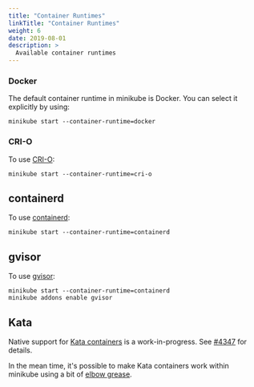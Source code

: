 ```yaml
---
title: "Container Runtimes"
linkTitle: "Container Runtimes"
weight: 6
date: 2019-08-01
description: >
  Available container runtimes
---
```


### Docker

The default container runtime in minikube is Docker. You can select it explicitly by using:

```shell
minikube start --container-runtime=docker
```

### CRI-O

To use [CRI-O](https://github.com/kubernetes-sigs/cri-o):

```shell
minikube start --container-runtime=cri-o
```

## containerd

To use [containerd](https://github.com/containerd/containerd):

```shell
minikube start --container-runtime=containerd
```

## gvisor

To use [gvisor](https://gvisor.dev):

```shell
minikube start --container-runtime=containerd
minikube addons enable gvisor
```

## Kata

Native support for [Kata containers](https://katacontainers.io) is a work-in-progress. See [#4347](https://github.com/kubernetes/minikube/issues/4347) for details.

In the mean time, it's possible to make Kata containers work within minikube using a bit of [elbow grease](https://gist.github.com/olberger/0413cfb0769dcdc34c83788ced583fa9).
